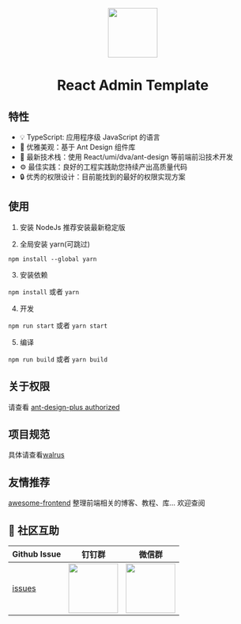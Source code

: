 <p align="center">
  <a href="https://github.com/ts-react/react-admin-template">
    <img width="100" src="https://github.com/ts-react/react-admin-template/blob/gh-pages/assets/logo.svg">
  </a>
</p>

<h1 align="center">React Admin Template</h1>

## 特性

- 💡 TypeScript: 应用程序级 JavaScript 的语言
- 💎 优雅美观：基于 Ant Design 组件库
- 🚀 最新技术栈：使用 React/umi/dva/ant-design 等前端前沿技术开发
- ⚙️  最佳实践：良好的工程实践助您持续产出高质量代码
- 🔒 优秀的权限设计：目前能找到的最好的权限实现方案

## 使用

1. 安装 NodeJs 推荐安装最新稳定版

2. 全局安装 yarn(可跳过)

```
npm install --global yarn
```

3. 安装依赖

`npm install` 或者 `yarn`

4. 开发

`npm run start` 或者 `yarn start`

5. 编译

`npm run build` 或者 `yarn build`

## 关于权限

请查看 [ant-design-plus authorized](https://antd-plus.alitajs.com/components/authorized)

## 项目规范

具体请查看[walrus](https://walrus-plus.now.sh)

## 友情推荐

[awesome-frontend](https://github.com/wangxingkang/awesome-frontend) 整理前端相关的博客、教程、库... 欢迎查阅

## 🌟 社区互助

| Github Issue                                      | 钉钉群                                                                                     | 微信群                                                                                   |
| ------------------------------------------------- | ------------------------------------------------------------------------------------------ | ---------------------------------------------------------------------------------------- |
| [issues](https://github.com/ts-react/react-admin-template/issues) | <img src="https://github.com/alitajs/alita/blob/master/public/dingding.png" width="100" /> | <img src="https://github.com/alitajs/alita/blob/master/public/wechat.png" width="100" /> |
